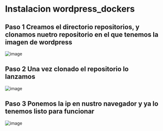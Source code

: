 # Instalacion wordpress_dockers  
## Paso 1 Creamos el directorio repositorios, y clonamos nuetro repositorio en el que tenemos la imagen de wordpress
![image](https://github.com/cristian1203/actividad13_wordpress_dockers/assets/151034282/ab7febb1-d73e-4218-b80b-96efb8d723db)  
## Paso 2 Una vez clonado el repositorio lo lanzamos 
![image](https://github.com/cristian1203/actividad13_wordpress_dockers/assets/151034282/a5c31c62-5e23-4b6f-8370-8bdb67ca47ca)  
## Paso 3 Ponemos la ip en nustro navegador y ya lo tenemos listo para funcionar
![image](https://github.com/cristian1203/actividad13_wordpress_dockers/assets/151034282/4713ba2a-f5f8-4204-af2a-22e5f9cb7126)


